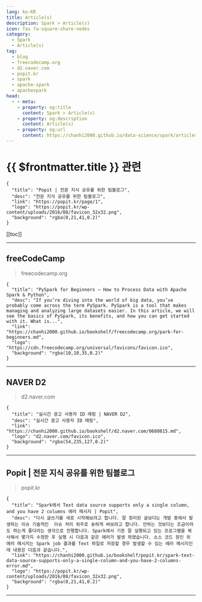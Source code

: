 ```yaml
---
lang: ko-KR
title: Article(s)
description: Spark > Article(s)
icon: fas fa-square-share-nodes
category: 
  - Spark
  - Article(s)
tag: 
  - blog
  - freecodecamp.org
  - d2.naver.com
  - popit.kr
  - spark
  - apache-spark
  - apachespark
head:
  - - meta:
    - property: og:title
      content: Spark > Article(s)
    - property: og:description
      content: Article(s)
    - property: og:url
      content: https://chanhi2000.github.io/data-science/spark/articles/
---
```


# {{ $frontmatter.title }} 관련

<SiteInfo
  name="freeCodeCamp Programming Tutorials: Python, JavaScript, Git & More"
  desc="Browse thousands of programming tutorials written by experts. Learn Web Development, Data Science, DevOps, Security, and get developer career advice."
  url="https://freecodecamp.org/news/"
  logo="https://cdn.freecodecamp.org/universal/favicons/favicon.ico"
  preview="https://cdn.freecodecamp.org/platform/universal/fcc_meta_1920X1080-indigo.png"/>

<SiteInfo
  name="NAVER D2"
  desc=""
  url="https://d2.naver.com"
  logo="d2.naver.com/favicon.ico"
  preview="d2.naver.com/sitebanner.png"/>

```component VPCard
{
  "title": "Popit | 전문 지식 공유를 위한 팀블로그",
  "desc": "전문 지식 공유를 위한 팀블로그",
  "link": "https://popit.kr/page/1",
  "logo": "https://popit.kr/wp-content/uploads/2016/08/favicon_32x32.png",
  "background": "rgba(0,21,41,0.2)"
}
```

[[toc]]

---

## <FontIcon icon="fa-brands fa-free-code-camp"/>freeCodeCamp

> freecodecamp.org

```component VPCard
{
  "title": "PySpark for Beginners – How to Process Data with Apache Spark & Python",
  "desc": "If you’re diving into the world of big data, you’ve probably come across the term PySpark. PySpark is a tool that makes managing and analyzing large datasets easier. In this article, we will see the basics of PySpark, its benefits, and how you can get started with it. What is...",
  "link": "https://chanhi2000.github.io/bookshelf/freecodecamp.org/park-for-beginners.md",
  "logo": "https://cdn.freecodecamp.org/universal/favicons/favicon.ico",
  "background": "rgba(10,10,35,0.2)"
}
```

<!-- END: freecodecamp.org -->

---

## <FontIcon icon="iconfont icon-naver"/>NAVER D2

> d2.naver.com

```component VPCard
{
  "title": "실시간 광고 사용자 ID 매핑 | NAVER D2",
  "desc": "실시간 광고 사용자 ID 매핑",
  "link": "https://chanhi2000.github.io/bookshelf/d2.naver.com/0680815.md",
  "logo": "d2.naver.com/favicon.ico",
  "background": "rgba(54,235,127,0.2)"
}
```

<!-- END: d2.naver.com -->

---

## Popit | 전문 지식 공유를 위한 팀블로그

> popit.kr

```component VPCard
{
  "title": "Spark에서 Text data source supports only a single column, and you have 2 columns 에러 메시지 | Popit",
  "desc": "다시 글쓰기를 새로 시작해보려고 합니다. 잘 정리된 글보다는 개발 중에서 발생하는 이슈 기술적인  이슈 처리 위주로 숏하게 써보려고 합니다. 안하는 것보다는 조금이라도 하는게 좋다라는 생각으로 진행합니다. Spark에서 기존 잘 실행되고 있는 프로그램을 복사해서 몇가지 수정한 후 실행 시 다음과 같은 에러가 발생 하였습니다. 소스 코드 원인 위 에러 메시지는 Spark job 결과를 Text 파일로 저장할 경우 발생할 수 있는 에러 메시지인데 내용은 다음과 같습니다.",
  "link": "https://chanhi2000.github.io/bookshelf/popit.kr/spark-text-data-source-supports-only-a-single-column-and-you-have-2-columns-error.md",
  "logo": "https://popit.kr/wp-content/uploads/2016/08/favicon_32x32.png",
  "background": "rgba(0,21,41,0.2)"
}
```

---

<TagLinks />